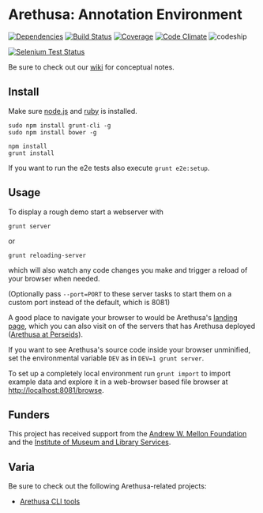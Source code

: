 # Arethusa: Annotation Environment

[![Dependencies](http://allthebadges.io/latin-language-toolkit/arethusa/gemnasium.png)](http://allthebadges.io/latin-language-toolkit/arethusa/gemnasium)
[![Build Status](http://allthebadges.io/latin-language-toolkit/arethusa/travis.png)](http://allthebadges.io/latin-language-toolkit/arethusa/travis)
[![Coverage](http://allthebadges.io/latin-language-toolkit/arethusa/coveralls.png)](http://allthebadges.io/latin-language-toolkit/arethusa/coveralls)
[![Code Climate](http://allthebadges.io/latin-language-toolkit/arethusa/code_climate.png)](http://allthebadges.io/latin-language-toolkit/arethusa/code_climate)
![codeship](https://www.codeship.io/projects/1fbcf7f0-b01d-0131-a029-52deea7632c1/status)


[![Selenium Test Status](https://saucelabs.com/browser-matrix/arethusa.svg)](https://saucelabs.com/u/arethusa)

Be sure to check out our [wiki](https://github.com/latin-language-toolkit/llt-annotation_environment/wiki) for conceptual notes.

## Install

Make sure [node.js](http://nodejs.org) and [ruby](http://www.ruby-lang.org) is installed.

```
sudo npm install grunt-cli -g
sudo npm install bower -g

npm install
grunt install
```

If you want to run the e2e tests also execute `grunt e2e:setup`.

## Usage

To display a rough demo start a webserver with

```
grunt server
```

or

```
grunt reloading-server
```

which will also watch any code changes you make and trigger a reload of
your browser when needed.

(Optionally pass `--port=PORT` to these server tasks to start them on a
custom port instead of the default, which is 8081)

A good place to navigate your browser to would be Arethusa's
[landing page](http://localhost:8081/app/#/), which you can also visit
on of the servers that has Arethusa deployed ([Arethusa at Perseids](http://sosol.perseids.org/tools/arethusa/app/#/)).


If you want to see Arethusa's source code inside your browser
unminified, set the environmental variable `DEV` as in `DEV=1 grunt
server`.

To set up a completely local environment run `grunt import` to import
example data and explore it in a web-browser based file browser at
[http://localhost:8081/browse](http://localhost:8081/browse).

## Funders

This project has received support from the [Andrew W. Mellon Foundation](http://www.mellon.org/) and the [Institute of Museum and Library Services](http://imls.gov/).

## Varia

Be sure to check out the following Arethusa-related projects:
- [Arethusa CLI tools](http://github.com/latin-language-toolkit/arethusa-cli)
